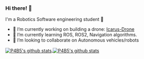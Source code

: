 ### Hi there! 👋

I'm a Robotics Software engineering student :robot:

- 🔭 I’m currently working on building a drone: [Icarus-Drone](https://github.com/RoboTech-URJC/Icarus-Project)
- 🌱 I’m currently learning ROS, ROS2, Navigation algorithms.
- 👯 I’m looking to collaborate on Autonomous vehicles/robots


<a href="https://github.com/anuraghazra/github-readme-stats">
  <img align="center" src="https://github-readme-stats.vercel.app/api?username=P4B5&theme=calm&show_icons=true" alt="P4B5's github stats"/>
</a>


<a href="https://github.com/anuraghazra/github-readme-stats">
  <img align="center" src="https://github-readme-stats.vercel.app/api/top-langs/?username=P4B5&layout=compact&theme=calm" alt="P4B5's github stats" />
</a>


<!--
**P4B5/P4B5** is a ✨ _special_ ✨ repository because its `README.md` (this file) appears on your GitHub profile.

Here are some ideas to get you started:


- 🌱 I’m currently learning ...
- 👯 I’m looking to collaborate on ...
- 🤔 I’m looking for help with ...
- 💬 Ask me about ...
- 📫 How to reach me: ...
- 😄 Pronouns: ...
- ⚡ Fun fact: ...
- 🔭 I’m currently working on building a drone
-->
